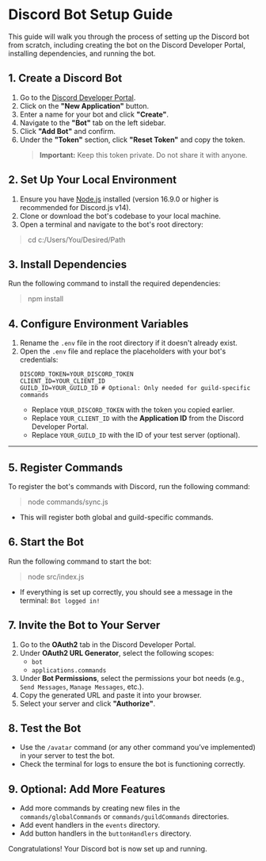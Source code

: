 # Discord Bot Setup Guide

This guide will walk you through the process of setting up the Discord bot from scratch, including creating the bot on the Discord Developer Portal, installing dependencies, and running the bot.

## 1. **Create a Discord Bot**

1. Go to the [Discord Developer Portal](https://discord.com/developers/applications).
2. Click on the **"New Application"** button.
3. Enter a name for your bot and click **"Create"**.
4. Navigate to the **"Bot"** tab on the left sidebar.
5. Click **"Add Bot"** and confirm.
6. Under the **"Token"** section, click **"Reset Token"** and copy the token.  
    > **Important:** Keep this token private. Do not share it with anyone.


## 2. **Set Up Your Local Environment**

1. Ensure you have [Node.js](https://nodejs.org/) installed (version 16.9.0 or higher is recommended for Discord.js v14).
2. Clone or download the bot's codebase to your local machine.
3. Open a terminal and navigate to the bot's root directory:

> cd c:/Users/You/Desired/Path



## 3. **Install Dependencies**

Run the following command to install the required dependencies:

> npm install

## 4. **Configure Environment Variables**

1. Rename the `.env` file in the root directory if it doesn't already exist.
2. Open the `.env` file and replace the placeholders with your bot's credentials:
    ```
    DISCORD_TOKEN=YOUR_DISCORD_TOKEN
    CLIENT_ID=YOUR_CLIENT_ID
    GUILD_ID=YOUR_GUILD_ID # Optional: Only needed for guild-specific commands
    ```
    - Replace `YOUR_DISCORD_TOKEN` with the token you copied earlier.
    - Replace `YOUR_CLIENT_ID` with the **Application ID** from the Discord Developer Portal.
    - Replace `YOUR_GUILD_ID` with the ID of your test server (optional).

---

## 5. **Register Commands**

To register the bot's commands with Discord, run the following command:

> node commands/sync.js

- This will register both global and guild-specific commands.


## 6. **Start the Bot**

Run the following command to start the bot:

> node src/index.js

- If everything is set up correctly, you should see a message in the terminal: `Bot logged in!`



## 7. **Invite the Bot to Your Server**

1. Go to the **OAuth2** tab in the Discord Developer Portal.
2. Under **OAuth2 URL Generator**, select the following scopes:
    - `bot`
    - `applications.commands`
3. Under **Bot Permissions**, select the permissions your bot needs (e.g., `Send Messages`, `Manage Messages`, etc.).
4. Copy the generated URL and paste it into your browser.
5. Select your server and click **"Authorize"**.



## 8. **Test the Bot**

- Use the `/avatar` command (or any other command you’ve implemented) in your server to test the bot.
- Check the terminal for logs to ensure the bot is functioning correctly.



## 9. **Optional: Add More Features**

- Add more commands by creating new files in the `commands/globalCommands` or `commands/guildCommands` directories.
- Add event handlers in the `events` directory.
- Add button handlers in the `buttonHandlers` directory.

Congratulations! Your Discord bot is now set up and running.